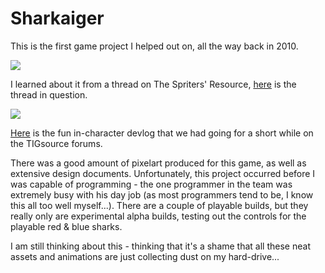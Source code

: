 
# Sharkaiger

This is the first game project I helped out on, all the way back in 2010.

![](titlescreen.png)

I learned about it from a thread on The Spriters' Resource, [here](https://www.vg-resource.com/thread-15537.html) is the thread in question.

![](mockup-1.png)

[Here](https://forums.tigsource.com/index.php?topic=15911.0) is the fun in-character devlog that we had going for a short while on the TIGsource forums.

There was a good amount of pixelart produced for this game, as well as extensive design documents. Unfortunately, this project occurred before I was capable of programming - the one programmer in the team was extremely busy with his day job (as most programmers tend to be, I know this all too well myself...). There are a couple of playable builds, but they really only are experimental alpha builds, testing out the controls for the playable red & blue sharks.

I am still thinking about this - thinking that it's a shame that all these neat assets and animations are just collecting dust on my hard-drive...
